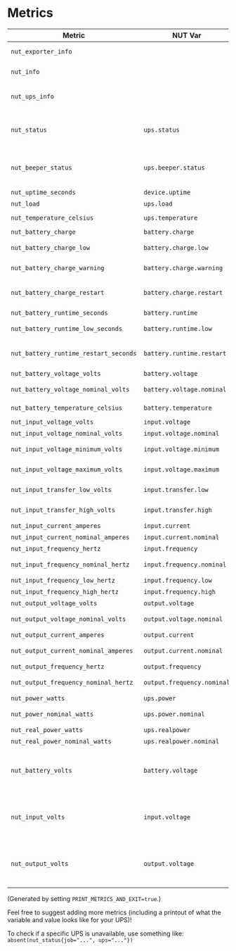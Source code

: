 # Metrics

| Metric | NUT Var | Unit | Description |
| - | - | - | - |
| `nut_exporter_info` |  |  | Metadata about the exporter. |
| `nut_info` |  |  | Metadata about the NUT server. |
| `nut_ups_info` |  |  | Metadata about the UPS (e.g. model, battery type, location). |
| `nut_status` | `ups.status` |  | UPS status. Unknown (0), on line (1, "OL"), on battery (2, "OB"), or low battery (3, "LB"). |
| `nut_beeper_status` | `ups.beeper.status` |  | If the beeper is enabled. Unknown (0), enabled (1), disabled (2) or muted (3). |
| `nut_uptime_seconds` | `device.uptime` | `s` | Device uptime. |
| `nut_load` | `ups.load` |  | Load. (0-1) |
| `nut_temperature_celsius` | `ups.temperature` | `degrees C` | UPS temperature |
| `nut_battery_charge` | `battery.charge` |  | Battery level. (0-1) |
| `nut_battery_charge_low` | `battery.charge.low` |  | Battery level threshold for low state. (0-1) |
| `nut_battery_charge_warning` | `battery.charge.warning` |  | Battery level threshold for warning state. (0-1) |
| `nut_battery_charge_restart` | `battery.charge.restart` |  | Battery level threshold for restarting after power-off. (0-1) |
| `nut_battery_runtime_seconds` | `battery.runtime` | `s` | Battery runtime. |
| `nut_battery_runtime_low_seconds` | `battery.runtime.low` | `s` | Battery runtime threshold for state low. |
| `nut_battery_runtime_restart_seconds` | `battery.runtime.restart` | `s` | Battery runtime threshold for restart after power-off. |
| `nut_battery_voltage_volts` | `battery.voltage` | `V` | Battery voltage. |
| `nut_battery_voltage_nominal_volts` | `battery.voltage.nominal` | `V` | Battery voltage (nominal). |
| `nut_battery_temperature_celsius` | `battery.temperature` | `degrees C` | Battery temperature. |
| `nut_input_voltage_volts` | `input.voltage` | `V` | Input voltage. |
| `nut_input_voltage_nominal_volts` | `input.voltage.nominal` | `V` | Input voltage (nominal). |
| `nut_input_voltage_minimum_volts` | `input.voltage.minimum` | `V` | Input voltage (minimum seen). |
| `nut_input_voltage_maximum_volts` | `input.voltage.maximum` | `V` | Input voltage (maximum seen). |
| `nut_input_transfer_low_volts` | `input.transfer.low` | `V` | Input lower transfer threshold. |
| `nut_input_transfer_high_volts` | `input.transfer.high` | `V` | Input upper transfer threshold. |
| `nut_input_current_amperes` | `input.current` | `A` | Input current. |
| `nut_input_current_nominal_amperes` | `input.current.nominal` | `A` | Input current (nominal). |
| `nut_input_frequency_hertz` | `input.frequency` | `Hz` | Input frequency. |
| `nut_input_frequency_nominal_hertz` | `input.frequency.nominal` | `Hz` | Input frequency (nominal). |
| `nut_input_frequency_low_hertz` | `input.frequency.low` | `Hz` | Input frequency (low). |
| `nut_input_frequency_high_hertz` | `input.frequency.high` | `Hz` | Input frequency (high). |
| `nut_output_voltage_volts` | `output.voltage` | `V` | Output voltage. |
| `nut_output_voltage_nominal_volts` | `output.voltage.nominal` | `V` | Output voltage (nominal). |
| `nut_output_current_amperes` | `output.current` | `A` | Output current. |
| `nut_output_current_nominal_amperes` | `output.current.nominal` | `A` | Output current (nominal). |
| `nut_output_frequency_hertz` | `output.frequency` | `Hz` | Output frequency. |
| `nut_output_frequency_nominal_hertz` | `output.frequency.nominal` | `Hz` | Output frequency (nominal). |
| `nut_power_watts` | `ups.power` | `W` | Apparent power. |
| `nut_power_nominal_watts` | `ups.power.nominal` | `W` | Apparent power (nominal). |
| `nut_real_power_watts` | `ups.realpower` | `W` | Real power. |
| `nut_real_power_nominal_watts` | `ups.realpower.nominal` | `W` | Real power (nominal). |
| `nut_battery_volts` | `battery.voltage` | `V` | Battery voltage. (Compatibility metric, use nut_battery_voltage_volts instead.) |
| `nut_input_volts` | `input.voltage` | `V` | Input voltage. (Compatibility metric, use nut_input_voltage_volts instead.) |
| `nut_output_volts` | `output.voltage` | `V` | Output voltage. (Compatibility metric, use nut_output_voltage_volts instead.) |

(Generated by setting `PRINT_METRICS_AND_EXIT=true`.)

Feel free to suggest adding more metrics (including a printout of what the variable and value looks like for your UPS)!

To check if a specific UPS is unavailable, use something like: `absent(nut_status{job="...", ups="..."})`
